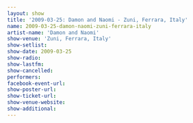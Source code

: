 ```yaml
---
layout: show
title: '2009-03-25: Damon and Naomi - Zuni, Ferrara, Italy'
name: 2009-03-25-damon-naomi-zuni-ferrara-italy
artist-name: 'Damon and Naomi'
show-venue: 'Zuni, Ferrara, Italy'
show-setlist: 
show-date: 2009-03-25
show-radio: 
show-lastfm: 
show-cancelled: 
performers: 
facebook-event-url: 
show-poster-url: 
show-ticket-url: 
show-venue-website: 
show-additional: 
---
```


